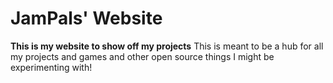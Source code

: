 # JamPals' Website

**This is my website to show off my projects**
This is meant to be a hub for all my projects and games and other open source things I might be experimenting with!
